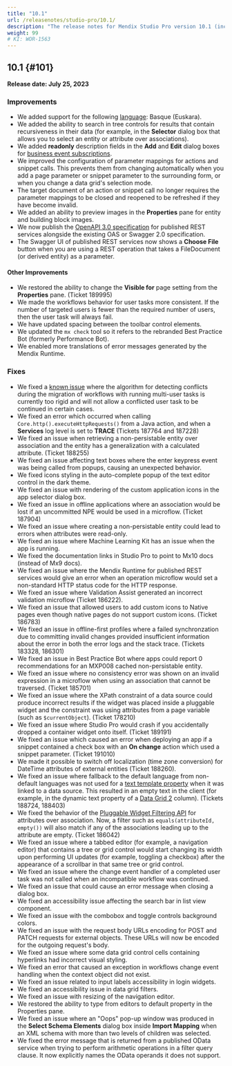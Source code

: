 ```yaml
---
title: "10.1"
url: /releasenotes/studio-pro/10.1/
description: "The release notes for Mendix Studio Pro version 10.1 (including all patches) with details on new features, bug fixes, and known issues."
weight: 99
# KI: WOR-1563
---
```


## 10.1 {#101} 

**Release date: July 25, 2023**

### Improvements

* We added support for the following [language](/refguide/language-settings/): Basque (Euskara).
* We added the ability to search in tree controls for results that contain recursiveness in their data (for example, in the **Selector** dialog box that allows you to select an entity or attribute over associations).
* We added **readonly** description fields in the **Add** and **Edit** dialog boxes for [business event subscriptions](/appstore/modules/business-events/).
* We improved the configuration of parameter mappings for actions and snippet calls. This prevents them from changing automatically when you add a page parameter or snippet parameter to the surrounding form, or when you change a data grid's selection mode.
* The target document of an action or snippet call no longer requires the parameter mappings to be closed and reopened to be refreshed if they have become invalid.
* We added an ability to preview images in the **Properties** pane for entity and building block images.
* We now publish the [OpenAPI 3.0 specification](/refguide/open-api/) for published REST services alongside the existing OAS or Swagger 2.0 specification.
* The Swagger UI of published REST services now shows a **Choose File** button when you are using a REST operation that takes a FileDocument (or derived entity) as a parameter.

#### Other Improvements

* We restored the ability to change the **Visible for** page setting from the **Properties** pane. (Ticket 189995)
* We made the workflows behavior for user tasks more consistent. If the number of targeted users is fewer than the required number of users, then the user task will always fail.
* We have updated spacing between the toolbar control elements.
* We updated the `mx check` tool so it refers to the rebranded Best Practice Bot (formerly Performance Bot).
* We enabled more translations of error messages generated by the Mendix Runtime. 

### Fixes

* <a id="wo-ki-fix"></a>We fixed a [known issue](/releasenotes/studio-pro/10.0/#wo-ki) where the algorithm for detecting conflicts during the migration of workflows with running multi-user tasks is currently too rigid and will not allow a conflicted user task to be continued in certain cases.
* We fixed an error which occurred when calling `Core.http().executeHttpRequests()` from a Java action, and when a **Services** log level is set to **TRACE** (Tickets 187764 and 187228)
* We fixed an issue when retrieving a non-persistable entity over association and the entity has a generalization with a calculated attribute. (Ticket 188255)
* We fixed an issue affecting text boxes where the enter keypress event was being called from popups, causing an unexpected behavior.
* We fixed icons styling in the auto-complete popup of the text editor control in the dark theme.
* We fixed an issue with rendering of the custom application icons in the app selector dialog box.
* We fixed an issue in offline applications where an association would be lost if an uncommitted NPE would be used in a microflow. (Ticket 187904)
* We fixed an issue where creating a non-persistable entity could lead to errors when attributes were read-only.
* We fixed an issue where Machine Learning Kit has an issue when the app is running.
* We fixed the documentation links in Studio Pro to point to Mx10 docs (instead of Mx9 docs).
* We fixed an issue where the Mendix Runtime for published REST services would give an error when an operation microflow would set a non-standard HTTP status code for the HTTP response.
* We fixed an issue where Validation Assist generated an incorrect validation microflow (Ticket 186222).
* We fixed an issue that allowed users to add custom icons to Native pages even though native pages do not support custom icons. (Ticket 186783)
* We fixed an issue in offline-first profiles where a failed synchronzation due to committing invalid changes provided insufficient information about the error in both the error logs and the stack trace. (Tickets 183328, 186301)
* We fixed an issue in Best Practice Bot where apps could report 0 recommendations for an MXP008 cached non-persistable entity.
* We fixed an issue where no consistency error was shown on an invalid expression in a microflow when using an association that cannot be traversed. (Ticket 185701)
* We fixed an issue where the XPath constraint of a data source could produce incorrect results if the widget was placed inside a pluggable widget and the constraint was using attributes from a page variable (such as `$currentObject`). (Ticket 178210)
* We fixed an issue where Studio Pro would crash if you accidentally dropped a container widget onto itself. (Ticket 189191)
* We fixed an issue which caused an error when deploying an app if a snippet contained a check box with an **On change** action which used a snippet parameter. (Ticket 191010)
* We made it possible to switch off localization (time zone conversion) for DateTime attributes of external entities (Ticket 188260).
* We fixed an issue where fallback to the default language from non-default languages was not used for a [text template property](/apidocs-mxsdk/apidocs/pluggable-widgets-property-types/#texttemplate) when it was linked to a data source. This resulted in an empty text in the client (for example, in the dynamic text property of a [Data Grid 2](/appstore/modules/data-grid-2/) column). (Tickets 188724, 188403)
* We fixed the behavior of the [Pluggable Widget Filtering API](/apidocs-mxsdk/apidocs/pluggable-widgets-client-apis-list-values/#listvalue-filtering) for attributes over association. Now, a filter such as `equals(attributeId, empty())` will also match if any of the associations leading up to the attribute are empty. (Ticket 186042)
* We fixed an issue where a tabbed editor (for example, a navigation editor) that contains a tree or grid control would start changing its width upon performing UI updates (for example, toggling a checkbox) after the appearance of a scrollbar in that same tree or grid control.
* We fixed an issue where the change event handler of a completed user task was not called when an incompatible workflow was continued.
* We fixed an issue that could cause an error message when closing a dialog box.
* We fixed an accessibility issue affecting the search bar in list view component.
* We fixed an issue with the combobox and toggle controls background colors.
* We fixed an issue with the request body URLs encoding for POST and PATCH requests for external objects. These URLs will now be encoded for the outgoing request's body.
* We fixed an issue where some data grid control cells containing hyperlinks had incorrect visual styling.
* We fixed an error that caused an exception in workflows change event handling when the context object did not exist.
* We fixed an issue related to input labels accessibility in login widgets.
* We fixed an accessibility issue in data grid filters.
* We fixed an issue with resizing of the navigation editor.
* We restored the ability to type from editors to default property in the Properties pane.
* We fixed an issue where an "Oops" pop-up window was produced in the **Select Schema Elements** dialog box inside **Import Mapping** when an XML schema with more than two levels of children was selected.
* We fixed the error message that is returned from a published OData service when trying to perform arithmetic operations in a filter query clause. It now explicitly names the OData operands it does not support.

